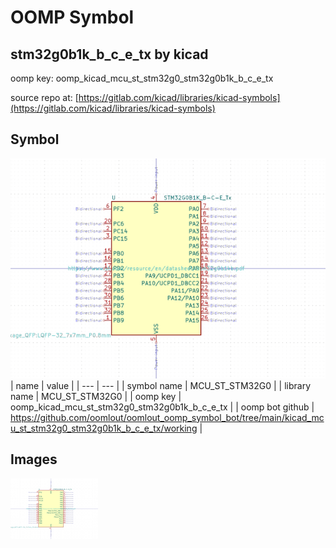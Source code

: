 # OOMP Symbol  
## stm32g0b1k_b_c_e_tx  by kicad  
  
oomp key: oomp_kicad_mcu_st_stm32g0_stm32g0b1k_b_c_e_tx  
  
source repo at: [https://gitlab.com/kicad/libraries/kicad-symbols](https://gitlab.com/kicad/libraries/kicad-symbols)  
## Symbol  
  
[![working.png](working_600.png)](working.png)  
| name | value | 
| --- | --- | 
| symbol name | MCU_ST_STM32G0 | 
| library name | MCU_ST_STM32G0 | 
| oomp key | oomp_kicad_mcu_st_stm32g0_stm32g0b1k_b_c_e_tx | 
| oomp bot github | https://github.com/oomlout/oomlout_oomp_symbol_bot/tree/main/kicad_mcu_st_stm32g0_stm32g0b1k_b_c_e_tx/working | 
## Images  
  
[![working.png](working_140.png)](working.png)  
